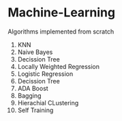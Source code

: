 # Machine-Learning

Algorithms implemented from scratch
1. KNN 
2. Naive Bayes
3. Decission Tree
4. Locally Weighted Regression
5. Logistic Regression
6. Decission Tree
7. ADA Boost
8. Bagging
10. Hierachial CLustering
11. Self Training
